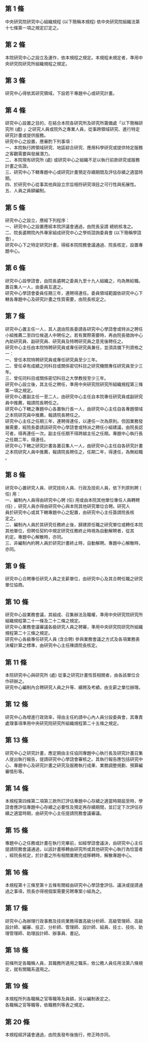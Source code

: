 第 1 條
-------
中央研究院研究中心組織規程 (以下簡稱本規程) 依中央研究院組織法第  
十七條第一項之規定訂定之。

第 2 條
-------
本院研究中心之設立及運作，依本規程之規定。本規程未規定者，準用中  
央研究院研究所組織規程之規定。

第 3 條
-------
研究中心得依其研究領域，下設若干專題中心或研究計畫。

第 4 條
-------
研究中心設置之目的，在結合本院各研究所及研究所籌備處「以下簡稱研  
究所 (處) 」之研究人員或院外之專業人員，從事跨領域研究、進行特定  
研究計畫或提供服務。  
研究中心之設置，應審酌下列事項：  
一、本院執行跨領域研究、地區綜合研究、應用科學研究或提供特定服務  
    之客觀需要與發展潛力。  
二、本院現有研究所 (處) 或研究中心之組織不足以執行前款研究或服務  
    計畫之佐證。  
三、研究中心下轄專題中心或研究計畫預定存續期間及評估存續之適當時  
    期。  
四、於研究中心從事其他與設立宗旨相符研究項目之可行性與拓展性。  
五、人員之員額編制。

第 5 條
-------
研究中心之設立，應經下列程序：  
一、研究中心之設置應經本院評議會通過，由院長呈請  總統核准之。  
二、院長遴聘院內外專家組成研究中心之學術諮詢委員會 (以下簡稱學諮  
    會) 。  
研究中心下之特定研究計畫，得經本院院務會議通過、院長核定，設置專  
題中心。

第 6 條
-------
研究中心設學諮會，由院長遴聘之委員九至十九人組織之，均為無給職。  
置召集人一人，由委員互選之。  
研究中心學諮會委員任期三年，連聘得連任。委員領域範圍依研究中心下  
轄各專題中心及研究計畫之性質需要，由院長核定之。

第 7 條
-------
研究中心置主任一人，其人選由院長委請各研究中心學諮會或特派之聘任  
小組推薦二至四位候選人中聘任之。若有實際需要時，再由院長徵詢中心  
內助研究員、副研究員、研究員及特聘研究員之意見後聘任之。  
研究中心主任由本院特聘研究員或專任研究員兼任，並須具備下列資格之  
一：  
一、曾任本院特聘研究員或專任研究員至少三年。  
二、曾任卓有成績之同科目或關係密切科目之研究機關專任研究員至少三  
    年。  
三、曾任同科目或關係密切科目之大學教授至少三年。  
研究中心設立後，其主任之聘任，準用中央研究院研究所組織規程第三條  
第一項之規定。  
研究中心置副主任一至二人，由研究中心主任自本院專任研究員或副研究  
員中推薦，報請院長聘任之。  
研究中心下轄之專題中心各置執行長一人，由研究中心主任自各專題領域  
之本院研究員中推薦，報請院長聘任之。  
研究中心主任之任期三年，連聘得連任，以連任一次為原則。但因業務發  
展需要，經院長委請該研究中心學諮會或特派之聘任小組建議，由院長認  
可者，得再連任一次。副主任任期不得跨越主任之任期。專題中心執行長  
之任期二年，得連任。  
研究中心下轄之研究計畫各置召集人一人，由研究中心主任自各研究計畫  
之本院研究人員中推薦，報請院長聘任之，任期二年，得連任，為無給職  
。

第 8 條
-------
研究中心置研究人員、研究技術人員、行政及技術人員，依下列原則聘 (  
任) 用：  
一、編制內人員得由研究中心聘 (任) 用或由本院其他單位專任人員轉聘  
     (任) ，研究人員亦得由研究中心與本院其他研究單位合聘。研究人  
    員於研究中心或其下轄專題中心之配置，由研究中心主任簽請院長核  
    定之。  
二、編制內人員於其研究任務終止後，歸建原任職之研究單位或轉任本院  
    其他單位，但聘任契約中規定研究任務終止時視為自動解聘者，從其  
    約定。專題中心解散時，亦同。  
三、非編制內約聘人員於研究計畫終止時，自動解聘。專題中心解散時，  
    亦同。

第 9 條
-------
研究中心合聘專任研究人員之支薪單位，由研究中心及其合聘任職之研究  
單位協商。

第 10 條
--------
研究中心設業務會議，其組成、召集辦法及職權，準用中央研究院研究所  
組織規程第二十一條及二十二條之規定。  
研究中心業務會議審議各級研究人員之聘審，準用中央研究院研究所組織  
規程第二十三條之規定。  
研究中心各級專任研究人員 (含合聘) 參與業務會議之方式及各項業務表  
決權計算之標準，由研究中心主任陳請院長核定。

第 11 條
--------
本院研究中心與研究所 (處) 從事之研究計畫性質相關者，由各該單位合  
作研辦之。  
研究中心編制內合聘研究人員之升等、續聘及考績，由支薪之單位辦理。

第 12 條
--------
研究中心為增進行政效率，得由主任約請中心內人員分設委員會，其專責  
處理事項準用中央研究院研究所組織規程第二十五條之規定。

第 13 條
--------
研究中心之研究計畫，應定期由主任協同專題中心執行長及研究計畫召集  
人提出執行報告，提請研究中心學諮會審核之。其執行報告應包括研究中  
心、專題中心及研究計畫之研究及服務執行成果、業務調整規劃、預算編  
審情形等。

第 14 條
--------
本規程第四條第二項第三款所訂評估專題中心存續之適當時期屆至時，學  
諮會應評估專題中心存續之必要性及預定再存續期間，並訂定下次評估存  
續之適當時期，由研究中心主任提請院務會議審議。

第 15 條
--------
專題中心之任務或計畫在執行完畢前，如經學諮會議決，由研究中心主任  
提請院務會議通過，以該計畫移轉由研究所或其他研究中心執行為恰當者  
，經院長核定，於計畫之所有相關業務完成移轉時，解散專題中心。

第 16 條
--------
本規程第十三條至第十五條有關經由研究中心學諮會評估、議決或提請通  
過之事項，院長亦得視個案需要另聘專案小組為之。

第 17 條
--------
研究中心為辦理行政事務及技術業務得置高級分析師、高級管理師、高級  
設計師、編審、技正、分析師、管理師、設計師、組員、技士、技佐、助  
理管理師、助理設計師、辦事員、書記。

第 18 條
--------
前條所定各職稱人員，其職務所適用之職系，依公務人員任用法第八條規  
定，就有關職系選用之。

第 19 條
--------
本規程所列各職稱之官等職等及員額，另以編制表定之。  
各職稱之官等職等，依職務列等表之規定。

第 20 條
--------
本規程經評議會通過，由院長發布後施行，修正時亦同。

